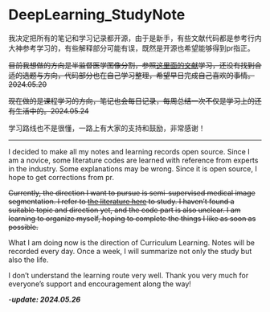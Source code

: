 # DeepLearning_StudyNote

我决定把所有的笔记和学习记录都开源，由于是新手，有些文献代码都是参考行内大神参考学习的，有些解释部分可能有误，既然是开源也希望能够得到pr指正。

~~目前我想做的方向是半监督医学图像分割，参照[这里面的文献](https://github.com/HiLab-git/SSL4MIS)学习，还没有找到合适的选题与方向，代码部分也在自己学习整理，希望早日完成自己喜欢的事情。2024.05.20~~

~~现在做的是课程学习的方向，笔记也会每日记录，每周总结一次不仅是学习上的还有生活中的。2024.05.24~~

学习路线也不是很懂，一路上有大家的支持和鼓励，非常感谢！

---

I decided to make all my notes and learning records open source. Since I am a novice, some literature codes are learned with reference from experts in the industry. Some explanations may be wrong. Since it is open source, I hope to get corrections from pr.

~~Currently, the direction I want to pursue is semi-supervised medical image segmentation. I refer to [the literature here](https://github.com/HiLab-git/SSL4MIS) to study. I haven’t found a suitable topic and direction yet, and the code part is also unclear. I am learning to organize myself, hoping to complete the things I like as soon as possible.~~

What I am doing now is the direction of Curriculum Learning. Notes will be recorded every day. Once a week, I will summarize not only the study but also the life.

I don’t understand the learning route very well. Thank you very much for everyone’s support and encouragement along the way!


-***update: 2024.05.26***
